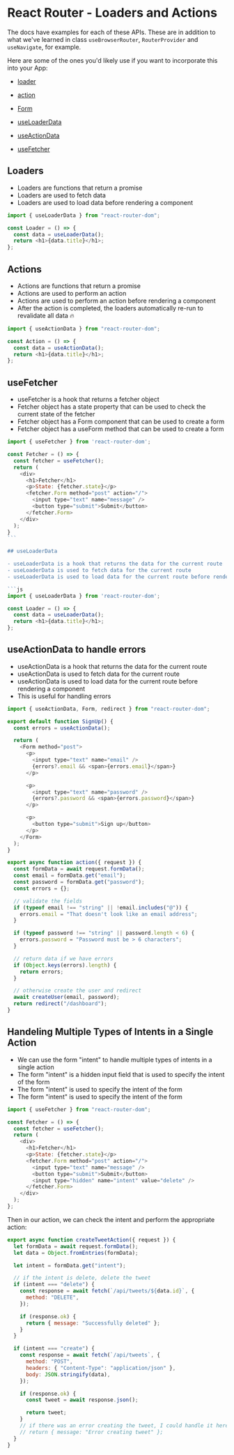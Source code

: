 # React Router - Loaders and Actions

The docs have examples for each of these APIs.  These are in addition to what we've learned in class `useBrowserRouter`, `RouterProvider` and `useNavigate`, for example.

Here are some of the ones you'd likely use if you want to incorporate this into your App:

- [loader](https://reactrouter.com/en/main/route/loader)

- [action](https://reactrouter.com/en/main/route/action)

- [Form](https://reactrouter.com/en/main/components/form)

- [useLoaderData](https://reactrouter.com/en/main/hooks/use-loader-data)

- [useActionData](https://reactrouter.com/en/main/hooks/use-action-data)

- [useFetcher](https://reactrouter.com/en/main/hooks/use-fetcher)

## Loaders

- Loaders are functions that return a promise
- Loaders are used to fetch data
- Loaders are used to load data before rendering a component

```js
import { useLoaderData } from "react-router-dom";

const Loader = () => {
  const data = useLoaderData();
  return <h1>{data.title}</h1>;
};
```

## Actions

- Actions are functions that return a promise
- Actions are used to perform an action
- Actions are used to perform an action before rendering a component
- After the action is completed, the loaders automatically re-run to revalidate all data 🔥

```js
import { useActionData } from "react-router-dom";

const Action = () => {
  const data = useActionData();
  return <h1>{data.title}</h1>;
};
```

## useFetcher

- useFetcher is a hook that returns a fetcher object
- Fetcher object has a state property that can be used to check the current state of the fetcher
- Fetcher object has a Form component that can be used to create a form
- Fetcher object has a useForm method that can be used to create a form

````js
import { useFetcher } from 'react-router-dom';

const Fetcher = () => {
  const fetcher = useFetcher();
  return (
    <div>
      <h1>Fetcher</h1>
      <p>State: {fetcher.state}</p>
      <fetcher.Form method="post" action="/">
        <input type="text" name="message" />
        <button type="submit">Submit</button>
      </fetcher.Form>
    </div>
  );
}
```

## useLoaderData

- useLoaderData is a hook that returns the data for the current route
- useLoaderData is used to fetch data for the current route
- useLoaderData is used to load data for the current route before rendering a component

```js
import { useLoaderData } from 'react-router-dom';

const Loader = () => {
  const data = useLoaderData();
  return <h1>{data.title}</h1>;
};
````

## useActionData to handle errors

- useActionData is a hook that returns the data for the current route
- useActionData is used to fetch data for the current route
- useActionData is used to load data for the current route before rendering a component
- This is useful for handling errors

```js
import { useActionData, Form, redirect } from "react-router-dom";

export default function SignUp() {
  const errors = useActionData();

  return (
    <Form method="post">
      <p>
        <input type="text" name="email" />
        {errors?.email && <span>{errors.email}</span>}
      </p>

      <p>
        <input type="text" name="password" />
        {errors?.password && <span>{errors.password}</span>}
      </p>

      <p>
        <button type="submit">Sign up</button>
      </p>
    </Form>
  );
}

export async function action({ request }) {
  const formData = await request.formData();
  const email = formData.get("email");
  const password = formData.get("password");
  const errors = {};

  // validate the fields
  if (typeof email !== "string" || !email.includes("@")) {
    errors.email = "That doesn't look like an email address";
  }

  if (typeof password !== "string" || password.length < 6) {
    errors.password = "Password must be > 6 characters";
  }

  // return data if we have errors
  if (Object.keys(errors).length) {
    return errors;
  }

  // otherwise create the user and redirect
  await createUser(email, password);
  return redirect("/dashboard");
}
```

## Handeling Multiple Types of Intents in a Single Action

- We can use the form "intent" to handle multiple types of intents in a single action
- The form "intent" is a hidden input field that is used to specify the intent of the form
- The form "intent" is used to specify the intent of the form
- The form "intent" is used to specify the intent of the form

```js
import { useFetcher } from "react-router-dom";

const Fetcher = () => {
  const fetcher = useFetcher();
  return (
    <div>
      <h1>Fetcher</h1>
      <p>State: {fetcher.state}</p>
      <fetcher.Form method="post" action="/">
        <input type="text" name="message" />
        <button type="submit">Submit</button>
        <input type="hidden" name="intent" value="delete" />
      </fetcher.Form>
    </div>
  );
};
```

Then in our action, we can check the intent and perform the appropriate action:

```js
export async function createTweetAction({ request }) {
  let formData = await request.formData();
  let data = Object.fromEntries(formData);

  let intent = formData.get("intent");

  // if the intent is delete, delete the tweet
  if (intent === "delete") {
    const response = await fetch(`/api/tweets/${data.id}`, {
      method: "DELETE",
    });

    if (response.ok) {
      return { message: "Successfully deleted" };
    }
  }

  if (intent === "create") {
    const response = await fetch(`/api/tweets`, {
      method: "POST",
      headers: { "Content-Type": "application/json" },
      body: JSON.stringify(data),
    });

    if (response.ok) {
      const tweet = await response.json();

      return tweet;
    }
    // if there was an error creating the tweet, I could handle it here
    // return { message: "Error creating tweet" };
  }
}
```
